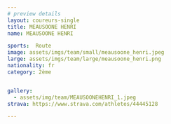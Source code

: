 ```yaml
---
# preview details
layout: coureurs-single
title: MEAUSOONE HENRI
name: MEAUSOONE HENRI

sports:  Route
image: assets/imgs/team/small/meausoone_henri.jpeg
large: assets/imgs/team/large/meausoone_henri.png
nationality: fr
category: 2ème


gallery:
  - assets/img/team/MEAUSOONEHENRI_1.jpeg
strava: https://www.strava.com/athletes/44445128

---
```

